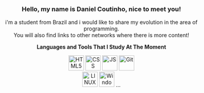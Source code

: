 <div align="center">
  
### Hello, my name is Daniel Coutinho, nice to meet you!

i'm a student from Brazil and i would like to share my evolution in the area of programming. </br> You will also find links to other networks where there is more content!   

  **Languages and Tools That I Study At The Moment**
<div align="center">
<img src="https://img.icons8.com/color/48/000000/html-5--v1.png" alt="HTML5" title="HTML5" width="40" height="40"/>
<img src="https://img.icons8.com/color/48/000000/css3.png" alt="CSS" title="CSS" width="40" height="40"/>
<img src="https://img.icons8.com/color/50/000000/javascript.png" alt="JS" title="JavaScript" width="40" height="40"/>
<img src="https://img.icons8.com/color/48/000000/git.png" alt="Git" title="Git" width="40" height="40"/>
  
</br>
<img src="https://img.icons8.com/color/48/4a90e2/linux.png" alt="LINUX" title="LINUX" width="40" height="40"/>
<img src="https://img.icons8.com/color/48/4a90e2/windows-10.png" alt="Windows" title="Windows" width="40" height="40"/>
...
  
</div>
  
<div align="right">
  


</div> 
</div>
